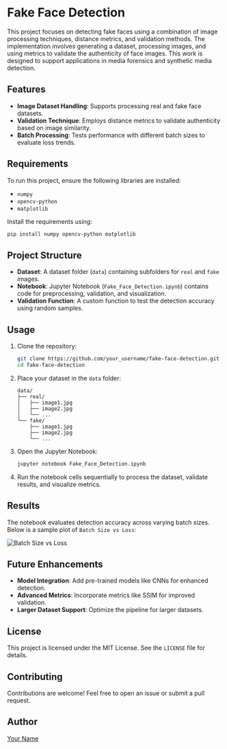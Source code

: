 
# Fake Face Detection

This project focuses on detecting fake faces using a combination of image processing techniques, distance metrics, and validation methods. The implementation involves generating a dataset, processing images, and using metrics to validate the authenticity of face images. This work is designed to support applications in media forensics and synthetic media detection.

## Features

- **Image Dataset Handling**: Supports processing real and fake face datasets.
- **Validation Technique**: Employs distance metrics to validate authenticity based on image similarity.
- **Batch Processing**: Tests performance with different batch sizes to evaluate loss trends.

## Requirements

To run this project, ensure the following libraries are installed:

- `numpy`
- `opencv-python`
- `matplotlib`

Install the requirements using:
```bash
pip install numpy opencv-python matplotlib
```

## Project Structure

- **Dataset**: A dataset folder (`data`) containing subfolders for `real` and `fake` images.
- **Notebook**: Jupyter Notebook (`Fake_Face_Detection.ipynb`) contains code for preprocessing, validation, and visualization.
- **Validation Function**: A custom function to test the detection accuracy using random samples.

## Usage

1. Clone the repository:
   ```bash
   git clone https://github.com/your_username/fake-face-detection.git
   cd fake-face-detection
   ```

2. Place your dataset in the `data` folder:
   ```
   data/
   ├── real/
   │   ├── image1.jpg
   │   ├── image2.jpg
   │   └── ...
   └── fake/
       ├── image1.jpg
       ├── image2.jpg
       └── ...
   ```

3. Open the Jupyter Notebook:
   ```bash
   jupyter notebook Fake_Face_Detection.ipynb
   ```

4. Run the notebook cells sequentially to process the dataset, validate results, and visualize metrics.

## Results

The notebook evaluates detection accuracy across varying batch sizes. Below is a sample plot of `Batch Size vs Loss`:

![Batch Size vs Loss](assets/batch_size_vs_loss.png)

## Future Enhancements

- **Model Integration**: Add pre-trained models like CNNs for enhanced detection.
- **Advanced Metrics**: Incorporate metrics like SSIM for improved validation.
- **Larger Dataset Support**: Optimize the pipeline for larger datasets.

## License

This project is licensed under the MIT License. See the `LICENSE` file for details.

## Contributing

Contributions are welcome! Feel free to open an issue or submit a pull request.

## Author

[Your Name](https://github.com/your_username)
